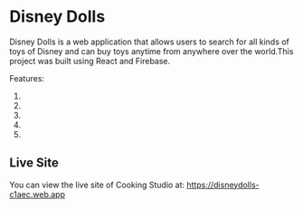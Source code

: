 # Disney Dolls #

Disney Dolls is a web application that allows users to search for all kinds of toys of Disney and can buy toys anytime from anywhere over the world.This project was built using React and Firebase.

Features:

1.
2.
3.

4.

5.

## Live Site ##
You can view the live site of Cooking Studio at: https://disneydolls-c1aec.web.app  